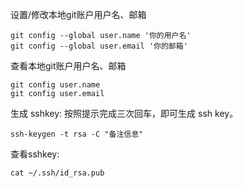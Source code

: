 设置/修改本地git账户用户名、邮箱

```
git config --global user.name '你的用户名'
git config --global user.email '你的邮箱'
```

查看本地git账户用户名、邮箱

```
git config user.name
git config user.email
```

生成 sshkey: 按照提示完成三次回车，即可生成 ssh key。

`ssh-keygen -t rsa -C "备注信息" `

查看sshkey:

`cat ~/.ssh/id_rsa.pub`